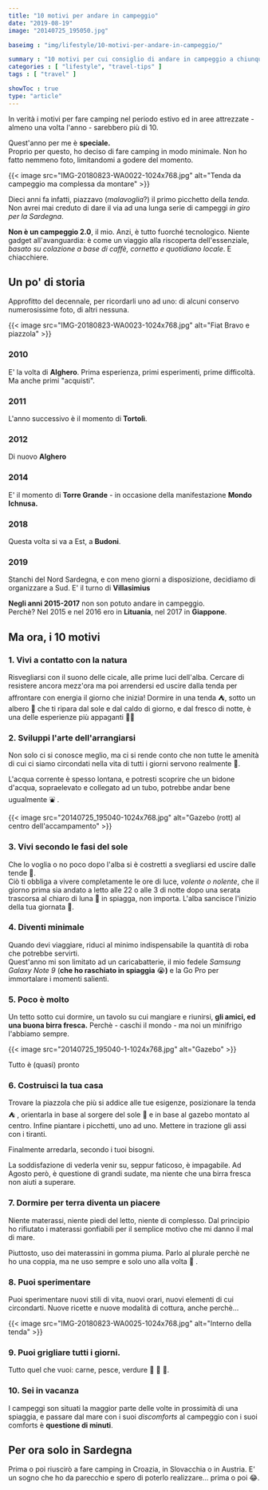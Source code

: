 ```yaml
---
title: "10 motivi per andare in campeggio"
date: "2019-08-19"
image: "20140725_195050.jpg"

baseimg : "img/lifestyle/10-motivi-per-andare-in-campeggio/"

summary : "10 motivi per cui consiglio di andare in campeggio a chiunque non ci sia mai andato ed invito a dargli una possibilità, per conoscere meglio se stessi."
categories : [ "lifestyle", "travel-tips" ]
tags : [ "travel" ]

showToc : true
type: "article"
---
```


In verità i motivi per fare camping nel periodo estivo ed in aree attrezzate - almeno una volta l'anno - sarebbero più di 10.

Quest'anno per me è **speciale.**  
Proprio per questo, ho deciso di fare camping in modo minimale. Non ho fatto nemmeno foto, limitandomi a godere del momento.

{{< image src="IMG-20180823-WA0022-1024x768.jpg" alt="Tenda da campeggio ma complessa da montare" >}}

Dieci anni fa infatti, piazzavo (_malavoglia_?) il primo picchetto della _tenda_. Non avrei mai creduto di dare il via ad una lunga serie di campeggi _in giro per la Sardegna_.

**Non è un campeggio 2.0**, il mio. Anzi, è tutto fuorché tecnologico. Niente gadget all'avanguardia: è come un viaggio alla riscoperta dell'essenziale, _basato su colazione a base di caffè, cornetto e quotidiano locale_. E chiacchiere.

## Un po' di storia

Approfitto del decennale, per ricordarli uno ad uno: di alcuni conservo numerosissime foto, di altri nessuna.

{{< image src="IMG-20180823-WA0023-1024x768.jpg" alt="Fiat Bravo e piazzola" >}}

### 2010

E' la volta di **Alghero**. Prima esperienza, primi esperimenti, prime difficoltà. Ma anche primi "acquisti".

### 2011

L'anno successivo è il momento di **Tortolì**.

### 2012

Di nuovo **Alghero**

### 2014

E' il momento di **Torre Grande** - in occasione della manifestazione **Mondo Ichnusa.**

### 2018

Questa volta si va a Est, a **Budoni**.

### 2019

Stanchi del Nord Sardegna, e con meno giorni a disposizione, decidiamo di organizzare a Sud. E' il turno di **Villasimius**

**Negli anni 2015-2017** non son potuto andare in campeggio.  
Perchè? Nel 2015 e nel 2016 ero in **Lituania**, nel 2017 in **Giappone**.

## Ma ora, i 10 motivi

### 1\. Vivi a contatto con la natura

Risvegliarsi con il suono delle cicale, alle prime luci dell'alba. Cercare di resistere ancora mezz'ora ma poi arrendersi ed uscire dalla tenda per affrontare con energia il giorno che inizia! Dormire in una tenda ⛺, sotto un albero 🌲 che ti ripara dal sole e dal caldo di giorno, e dal fresco di notte, è una delle esperienze più appaganti 🍁🐜

### 2\. Sviluppi l'arte dell'arrangiarsi

Non solo ci si conosce meglio, ma ci si rende conto che non tutte le amenità di cui ci siamo circondati nella vita di tutti i giorni servono realmente 🏨.

L'acqua corrente è spesso lontana, e potresti scoprire che un bidone d'acqua, sopraelevato e collegato ad un tubo, potrebbe andar bene ugualmente ⛲ .

{{< image src="20140725_195040-1024x768.jpg" alt="Gazebo (rott) al centro dell'accampamento" >}}

### 3\. Vivi secondo le fasi del sole

Che lo voglia o no poco dopo l'alba si è costretti a svegliarsi ed uscire dalle tende 🌄.  
Ciò ti obbliga a vivere completamente le ore di luce, _volente o nolente_, che il giorno prima sia andato a letto alle 22 o alle 3 di notte dopo una serata trascorsa al chiaro di luna 🌙 in spiagga, non importa. L'alba sancisce l'inizio della tua giornata 🌅.

### 4\. Diventi minimale

Quando devi viaggiare, riduci al minimo indispensabile la quantità di roba che potrebbe servirti.  
Quest'anno mi son limitato ad un caricabatterie, il mio fedele _Samsung Galaxy Note 9_ (**che ho raschiato in spiaggia** 😭**)** e la Go Pro per immortalare i momenti salienti.

### 5\. Poco è molto

Un tetto sotto cui dormire, un tavolo su cui mangiare e riunirsi, **gli amici, ed una buona birra fresca.** Perchè - caschi il mondo - ma noi un minifrigo l'abbiamo sempre.

{{< image src="20140725_195040-1-1024x768.jpg" alt="Gazebo" >}}

Tutto è (quasi) pronto

### 6\. Costruisci la tua casa

Trovare la piazzola che più si addice alle tue esigenze, posizionare la tenda ⛺ , orientarla in base al sorgere del sole 🌅 e in base al gazebo montato al centro. Infine piantare i picchetti, uno ad uno. Mettere in trazione gli assi con i tiranti.

Finalmente arredarla, secondo i tuoi bisogni.

La soddisfazione di vederla venir su, seppur faticoso, è impagabile. Ad Agosto però, è questione di grandi sudate, ma niente che una birra fresca non aiuti a superare.

### 7\. Dormire per terra diventa un piacere

Niente materassi, niente piedi del letto, niente di complesso. Dal principio ho rifiutato i materassi gonfiabili per il semplice motivo che mi danno il mal di mare.

Piuttosto, uso dei materassini in gomma piuma. Parlo al plurale perchè ne ho una coppia, ma ne uso sempre e solo uno alla volta 🏨 .

### 8\. Puoi sperimentare

Puoi sperimentare nuovi stili di vita, nuovi orari, nuovi elementi di cui circondarti. Nuove ricette e nuove modalità di cottura, anche perchè...

{{< image src="IMG-20180823-WA0025-1024x768.jpg" alt="Interno della tenda" >}}

### 9\. Puoi grigliare tutti i giorni.

Tutto quel che vuoi: carne, pesce, verdure 🍞 🍖 🍢.

### 10\. Sei in vacanza

I campeggi son situati la maggior parte delle volte in prossimità di una spiaggia, e passare dal mare con i suoi _discomforts_ al campeggio con i suoi comforts è **questione di minuti**.

## Per ora solo in Sardegna

Prima o poi riuscirò a fare camping in Croazia, in Slovacchia o in Austria. E' un sogno che ho da parecchio e spero di poterlo realizzare... prima o poi 😂.
